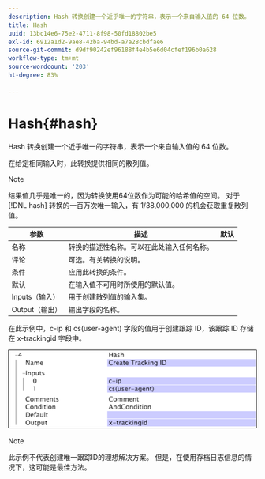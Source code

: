 ```yaml
---
description: Hash 转换创建一个近乎唯一的字符串，表示一个来自输入值的 64 位数。
title: Hash
uuid: 13bc14e6-75e2-4711-8f98-50fd18802be5
exl-id: 6912a1d2-9ae8-42ba-94bd-a7a28cbdfae6
source-git-commit: d9df90242ef96188f4e4b5e6d04cfef196b0a628
workflow-type: tm+mt
source-wordcount: '203'
ht-degree: 83%

---
```


# Hash{#hash}

Hash 转换创建一个近乎唯一的字符串，表示一个来自输入值的 64 位数。

在给定相同输入时，此转换提供相同的散列值。

>[!NOTE]
>
>结果值几乎是唯一的，因为转换使用64位数作为可能的哈希值的空间。 对于 [!DNL hash] 转换的一百万次唯一输入，有 1/38,000,000 的机会获取重复散列值。

| 参数 | 描述 | 默认 |
|---|---|---|
| 名称 | 转换的描述性名称。可以在此处输入任何名称。 |  |
| 评论 | 可选。有关转换的说明。 |  |
| 条件 | 应用此转换的条件。 |  |
| 默认 | 在输入值不可用时所使用的默认值。 |  |
| Inputs（输入） | 用于创建散列值的输入集。 |  |
| Output（输出） | 输出字段的名称。 |  |

在此示例中，c-ip 和 cs(user-agent) 字段的值用于创建跟踪 ID，该跟踪 ID 存储在 x-trackingid 字段中。

![](assets/cfg_TransformationType_Hash.png)

>[!NOTE]
>
>此示例不代表创建唯一跟踪ID的理想解决方案。 但是，在使用存档日志信息的情况下，这可能是最佳方法。
